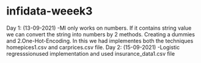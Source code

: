 # infidata-weeek3

Day 1: (13-09-2021) -Ml only works on numbers. If it contains string value we can convert the string into numbers by 2 methods. Creating a dummies and 2.One-Hot-Encoding. In this we had implementes both the techniques homepices1.csv and carprices.csv file.
Day 2: (15-09-2021) -Logistic regresssionused implementation and used insurance_data1.csv file 

